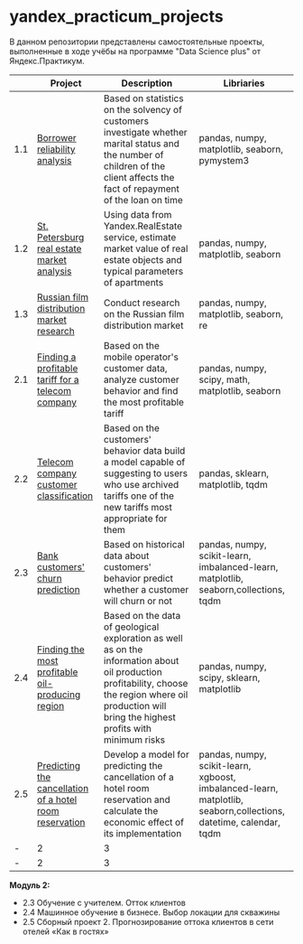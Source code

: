 # yandex_practicum_projects

В данном репозитории представлены самостоятельные проекты, выполненные в ходе учёбы на программе "Data Science plus" от Яндекс.Практикум.  

|     | Project                                    | Description | Libriaries |
| --- | ------------------------------------------ | ----------- | ---------- |
| 1.1 | [Borrower reliability analysis](https://github.com/Stanislav9801/yandex_practicum_home_projects/blob/master/1_2_borrower_reliability_analysis)  | Based on statistics on the solvency of customers investigate whether marital status and the number of children of the client affects the fact of repayment of the loan on time                                    | pandas, numpy, matplotlib, seaborn, pymystem3         |
| 1.2 | [St. Petersburg real estate market analysis](https://github.com/Stanislav9801/yandex_practicum_home_projects/blob/master/1_3_spb_real_estate_market_analysis) | Using data from Yandex.RealEstate service, estimate market value of real estate objects and typical parameters of apartments   | pandas, numpy, matplotlib, seaborn |
| 1.3 | [Russian film distribution market research](https://github.com/Stanislav9801/yandex_practicum_home_projects/blob/master/1_4_russian_film_distribution_market_research)  | Conduct research on the Russian film distribution market | pandas, numpy, matplotlib, seaborn, re
| 2.1 | [Finding a profitable tariff for a telecom company](https://github.com/Stanislav9801/yandex_practicum_home_projects/blob/master/2_1_finding_profitable_tariff_for_telecom_company)  | Based on the mobile operator's customer data, analyze customer behavior and find the most profitable tariff | pandas, numpy, scipy, math, matplotlib, seaborn
| 2.2  | [Telecom company customer classification]() | Based on the customers' behavior data build a model capable of suggesting to users who use archived tariffs one of the new tariffs most appropriate for them | pandas, sklearn, matplotlib, tqdm
| 2.3  | [Bank customers' churn prediction]() | Based on historical data about customers' behavior predict whether a customer will churn or not | pandas, numpy, scikit-learn, imbalanced-learn, matplotlib, seaborn,collections, tqdm
| 2.4 | [Finding the most profitable oil-producing region]() | Based on the data of geological exploration as well as on the information about oil production profitability, choose the region where oil production will bring the highest profits with minimum risks |  pandas, numpy, scipy, sklearn, matplotlib
| 2.5 | [Predicting the cancellation of a hotel room reservation]() | Develop a model for predicting the cancellation of a hotel room reservation and calculate the economic effect of its implementation | pandas, numpy, scikit-learn, xgboost, imbalanced-learn, matplotlib, seaborn,collections, datetime, calendar, tqdm
| -   | 2                                          | 3           |
| -   | 2                                          | 3           |  

**Модуль 2:**  
- 2.3 Обучение с учителем. Отток клиентов
- 2.4 Машинное обучение в бизнесе. Выбор локации для скважины
- 2.5 Сборный проект 2. Прогнозирование оттока клиентов в сети отелей «Как в гостях»

